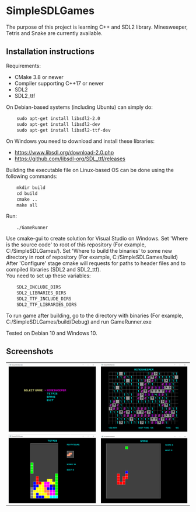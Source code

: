 
SimpleSDLGames
==================================

The purpose of this project is learning C++ and SDL2 library. Minesweeper, Tetris and Snake are currently available.

## Installation instructions
Requirements:
 - CMake 3.8 or newer
 - Сompiler supporting C++17 or newer  
 - SDL2  
 - SDL2_ttf  
 
On Debian-based systems (including Ubuntu) can simply do:  

        sudo apt-get install libsdl2-2.0  
        sudo apt-get install libsdl2-dev  
        sudo apt-get install libsdl2-ttf-dev  

On Windows you need to download and install these libraries:  

* https://www.libsdl.org/download-2.0.php  
* https://github.com/libsdl-org/SDL_ttf/releases  

Building the executable file on Linux-based OS can be done using the following commands:  

        mkdir build  
        cd build  
        cmake ..  
        make all    

Run:  

        ./GameRunner  

Use cmake-gui to create solution for Visual Studio on Windows. Set 'Where is the source code' to root of this repository (For example, C:/SimpleSDLGames/). Set 'Where to build the binaries' to some new directory in root of repository (For example, C:/SimpleSDLGames/build)  
After 'Configure' stage cmake will requests for paths to header files and to compiled libraries (SDL2 and SDL2_ttf).  
You need to set up these variables:  

        SDL2_INCLUDE_DIRS  
        SDL2_LIBRARIES_DIRS  
        SDL2_TTF_INCLUDE_DIRS  
        SDL2_TTF_LIBRARIES_DIRS  

To run game after building, go to the directory with binaries (For example, C:/SimpleSDLGames/build/Debug) and run GameRunner.exe  
  
Tested on Debian 10 and Windows 10.    
  
## Screenshots  
| | |
|:-------------------------:|:-------------------------:|
| ![Main menu](/screenshots/0.png?raw=true "Main menu") | ![Minesweeper](/screenshots/1.png?raw=true "Minesweeper") |
| ![Tetris](/screenshots/2.png?raw=true "Tetris") | ![Snake](/screenshots/3.png?raw=true "Snake") |
